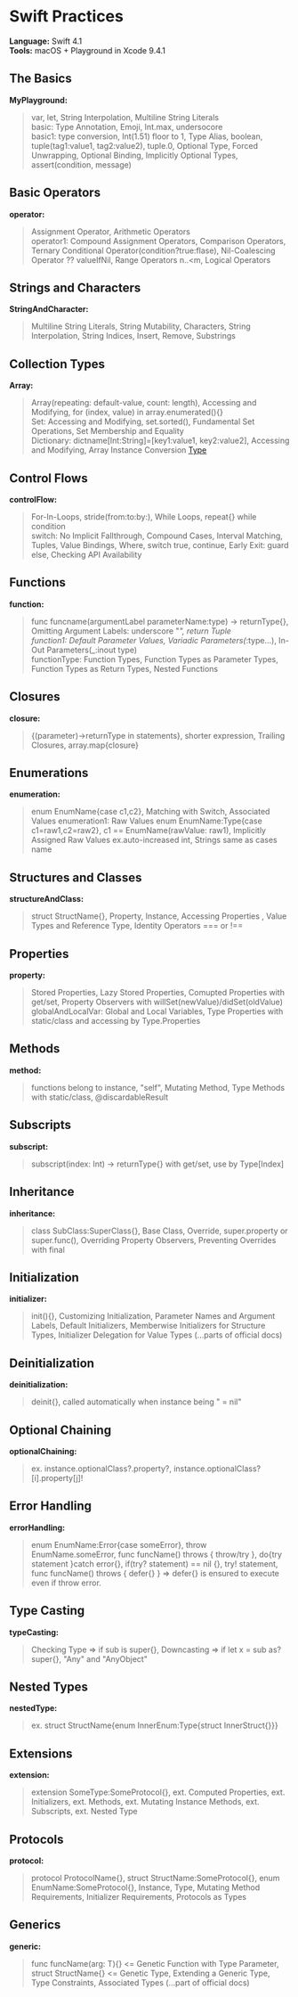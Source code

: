 # Swift Practices

**Language:** Swift 4.1  
**Tools:** macOS + Playground in Xcode 9.4.1  

## The Basics
**MyPlayground:**  
> var, let, String Interpolation, Multiline String Literals  
basic: Type Annotation, Emoji, Int.max, undersocore  
basic1: type conversion, Int(1.51) floor to 1, Type Alias, boolean, tuple(tag1:value1, tag2:value2), tuple.0, Optional Type, Forced Unwrapping, Optional Binding, Implicitly Optional Types, assert(condition, message)

## Basic Operators
**operator:**  
> Assignment Operator, Arithmetic Operators  
operator1: Compound Assignment Operators, Comparison Operators, Ternary Conditional Operator(condition?true:flase), Nil-Coalescing Operator ?? valueIfNil, Range Operators n..<m, Logical Operators  

## Strings and Characters
**StringAndCharacter:**  
> Multiline String Literals, String Mutability, Characters, String Interpolation, String Indices, Insert, Remove, Substrings  

## Collection Types
**Array:**  
> Array(repeating: default-value, count: length), Accessing and Modifying, for (index, value) in array.enumerated(){}  
Set: Accessing and Modifying, set.sorted(), Fundamental Set Operations, Set Membership and Equality  
Dictionary: dictname[Int:String]=[key1:value1, key2:value2], Accessing and Modifying, Array Instance Conversion [Type](dictname.values)  

## Control Flows
**controlFlow:**  
> For-In-Loops, stride(from:to:by:), While Loops, repeat{} while condition  
switch: No Implicit Fallthrough, Compound Cases, Interval Matching, Tuples, Value Bindings, Where, switch true, continue, Early Exit: guard else, Checking API Availability  

## Functions
**function:**  
> func funcname(argumentLabel parameterName:type) -> returnType{}, Omitting Argument Labels: underscore "_", return Tuple  
function1: Default Parameter Values, Variadic Parameters(_:type...), In-Out Parameters(_:inout type)  
functionType: Function Types, Function Types as Parameter Types, Function Types as Return Types, Nested Functions  

## Closures
**closure:**  
> {(parameter)->returnType in statements}, shorter expression, Trailing Closures, array.map{closure}  

## Enumerations
**enumeration:**  
> enum EnumName{case c1,c2}, Matching with Switch, Associated Values
enumeration1: Raw Values enum EnumName:Type{case c1=raw1,c2=raw2}, c1 == EnumName(rawValue: raw1), Implicitly Assigned Raw Values ex.auto-increased int, Strings same as cases name  

## Structures and Classes
**structureAndClass:**  
> struct StructName{}, Property, Instance, Accessing Properties	, Value Types and Reference Type, Identity Operators === or !==  

## Properties
**property:**  
> Stored Properties, Lazy Stored Properties, Comupted Properties with get/set, Property Observers with willSet(newValue)/didSet(oldValue)  
globalAndLocalVar: Global and Local Variables, Type Properties with static/class and accessing by Type.Properties  

## Methods
**method:**  
> functions belong to instance, "self", Mutating Method,  Type Methods with static/class, @discardableResult  

## Subscripts
**subscript:**  
> subscript(index: Int) -> returnType{} with get/set, use by Type[Index]  

## Inheritance
**inheritance:**  
> class SubClass:SuperClass{}, Base Class, Override, super.property or super.func(), Overriding Property Observers, Preventing Overrides with final  

## Initialization
**initializer:**  
> init(){}, Customizing Initialization, Parameter Names and Argument Labels, Default Initializers, Memberwise Initializers for Structure Types, Initializer Delegation for Value Types (...parts of official docs)  

## Deinitialization
**deinitialization:**  
> deinit{}, called automatically when instance being " = nil"  

## Optional Chaining
**optionalChaining:**  
> ex. instance.optionalClass?.property?, instance.optionalClass?[i].property[j]!  

## Error Handling
**errorHandling:**  
> enum EnumName:Error{case someError}, throw EnumName.someError, func funcName() throws { throw/try }, do{try statement }catch error{}, if(try? statement) == nil {}, try! statement, func funcName() throws { defer{} } => defer{} is ensured to execute even if throw error. 

## Type Casting
**typeCasting:**  
> Checking Type => if sub is super{}, Downcasting => if let x = sub as? super{}, "Any" and "AnyObject"  

## Nested Types
**nestedType:**  
> ex. struct StructName{enum InnerEnum:Type{struct InnerStruct{}}}

## Extensions
**extension:**  
> extension SomeType:SomeProtocol{}, ext. Computed Properties, ext. Initializers, ext. Methods, ext. Mutating Instance Methods, ext. Subscripts, ext. Nested Type  

## Protocols
**protocol:**  
> protocol ProtocolName{}, struct StructName:SomeProtocol{}, enum EnumName:SomeProtocol{}, Instance, Type, Mutating Method Requirements, Initializer Requirements, Protocols as Types  

## Generics
**generic:**  
> func funcName<T>(arg: T){} <= Genetic Function with Type Parameter, struct StructName<Element>{} <= Genetic Type, Extending a Generic Type, Type Constraints, Associated Types (...part of official docs)  

